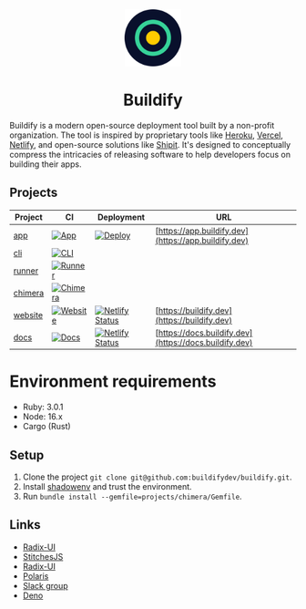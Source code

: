 <div align="center">
<img src="assets/logo.png" width="100"/>
<h1>Buildify</h1>
</div>

Buildify is a modern open-source deployment tool built by a non-profit organization. The tool is inspired by proprietary tools like [Heroku](https://heroku.com), [Vercel](https://vercel.com), [Netlify](https://netlify.com), and open-source solutions like [Shipit](https://github.com/Shopify/shipit-engine). It's designed to conceptually compress the intricacies of releasing software to help developers focus on building their apps.

## Projects

| Project                      | CI                                                                                                                                                                   | Deployment                                                                                                                                                            | URL                                                    |
| ---------------------------- | -------------------------------------------------------------------------------------------------------------------------------------------------------------------- | --------------------------------------------------------------------------------------------------------------------------------------------------------------------- | ------------------------------------------------------ |
| [app](/projects/app)         | [![App](https://github.com/buildifydev/buildify/actions/workflows/app.yml/badge.svg)](https://github.com/buildifydev/buildify/actions/workflows/app.yml)             | [![Deploy](https://github.com/buildifydev/buildify/actions/workflows/deploy.yml/badge.svg)](https://github.com/buildifydev/buildify/actions/workflows/deploy.yml)     | [https://app.buildify.dev](https://app.buildify.dev)   |
| [cli](/projects/cli)         | [![CLI](https://github.com/buildifydev/buildify/actions/workflows/cli.yml/badge.svg)](https://github.com/buildifydev/buildify/actions/workflows/cli.yml)             |                                                                                                                                                                       |
| [runner](/projects/runner)   | [![Runner](https://github.com/buildifydev/buildify/actions/workflows/runner.yml/badge.svg)](https://github.com/buildifydev/buildify/actions/workflows/runner.yml)    |                                                                                                                                                                       |
| [chimera](/projects/chimera) | [![Chimera](https://github.com/buildifydev/buildify/actions/workflows/chimera.yml/badge.svg)](https://github.com/buildifydev/buildify/actions/workflows/chimera.yml) |                                                                                                                                                                       |
| [website](/projects/website) | [![Website](https://github.com/buildifydev/buildify/actions/workflows/website.yml/badge.svg)](https://github.com/buildifydev/buildify/actions/workflows/website.yml) | [![Netlify Status](https://api.netlify.com/api/v1/badges/94082320-b667-45eb-a1cd-59ac49a67b83/deploy-status)](https://app.netlify.com/sites/buildify-website/deploys) | [https://buildify.dev](https://buildify.dev)           |
| [docs](/projects/docs)       | [![Docs](https://github.com/buildifydev/buildify/actions/workflows/docs.yml/badge.svg)](https://github.com/buildifydev/buildify/actions/workflows/docs.yml)          | [![Netlify Status](https://api.netlify.com/api/v1/badges/8c0d31f9-6ee3-4bde-86fd-03c4d8c60582/deploy-status)](https://app.netlify.com/sites/buildify-docs/deploys)    | [https://docs.buildify.dev](https://docs.buildify.dev) |

# Environment requirements

- Ruby: 3.0.1
- Node: 16.x
- Cargo (Rust)

## Setup

1. Clone the project `git clone git@github.com:buildifydev/buildify.git`.
2. Install [shadowenv](https://github.com/Shopify/shadowenv) and trust the environment.
3. Run `bundle install --gemfile=projects/chimera/Gemfile`.

## Links

- [Radix-UI](https://radix-ui.com)
- [StitchesJS](https://stitches.dev/)
- [Radix-UI](https://radix-ui.com)
- [Polaris](https://polaris.shopify.com/)
- [Slack group](https://join.slack.com/t/buildifydev/shared_invite/zt-q1ab0kza-nFfA1pLCkafi3_cU85yIRQ)
- [Deno](https://deno.land/)
